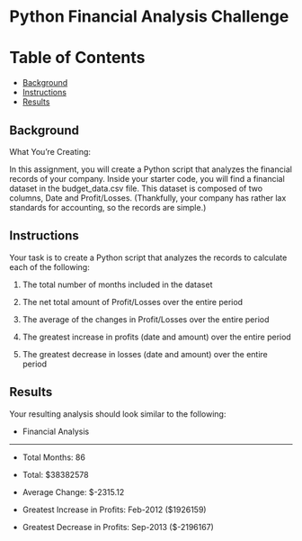# Python Financial Analysis Challenge

# Table of Contents
* [Background](Background)
* [Instructions](Instructions)
* [Results](#Results)

## Background
What You’re Creating:

In this assignment, you will create a Python script that analyzes the financial records of your company.  Inside your starter code, you will find a financial dataset in the budget_data.csv file. This dataset is composed of two columns, Date and Profit/Losses. (Thankfully, your company has rather lax standards for accounting, so the records are simple.)

## Instructions
Your task is to create a Python script that analyzes the records to calculate each of the following:

1. The total number of months included in the dataset

2. The net total amount of Profit/Losses over the entire period

3. The average of the changes in Profit/Losses over the entire period

4. The greatest increase in profits (date and amount) over the entire period

5. The greatest decrease in losses (date and amount) over the entire period


## Results
Your resulting analysis should look similar to the following:

  * Financial Analysis
  ------------------
  * Total Months: 86
  
  * Total: $38382578
  
  * Average  Change: $-2315.12
  
  * Greatest Increase in Profits: Feb-2012 ($1926159)
  
  * Greatest Decrease in Profits: Sep-2013 ($-2196167)
  
